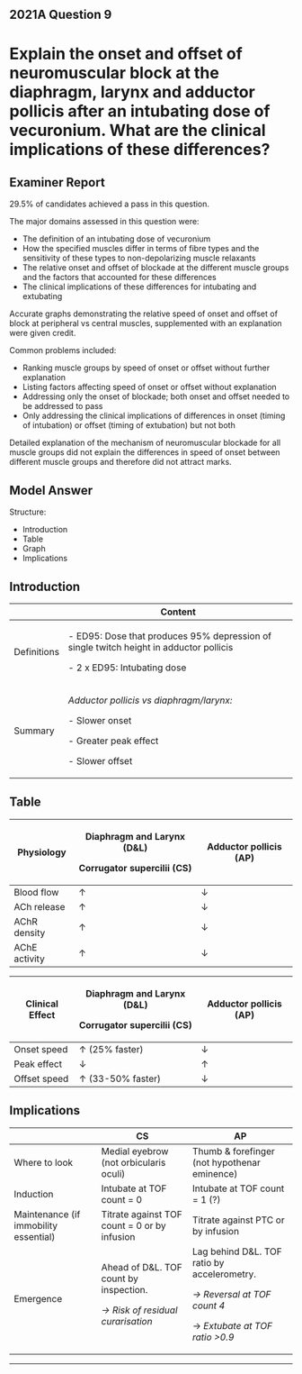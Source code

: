 ## 2021A Question 9
# Explain the onset and offset of neuromuscular block at the diaphragm, larynx and adductor pollicis after an intubating dose of vecuronium. What are the clinical implications of these differences?


## Examiner Report
29.5% of candidates achieved a pass in this question.


The major domains assessed in this question were:

* The definition of an intubating dose of vecuronium
* How the specified muscles differ in terms of fibre types and the sensitivity of these types to non-depolarizing muscle relaxants
* The relative onset and offset of blockade at the different muscle groups and the factors that accounted for these differences
* The clinical implications of these differences for intubating and extubating


Accurate graphs demonstrating the relative speed of onset and offset of block at peripheral vs central muscles, supplemented with an explanation were given credit.


Common problems included:

* Ranking muscle groups by speed of onset or offset without further explanation
* Listing factors affecting speed of onset or offset without explanation
* Addressing only the onset of blockade; both onset and offset needed to be addressed to pass
* Only addressing the clinical implications of differences in onset (timing of intubation) or offset (timing of extubation) but not both


Detailed explanation of the mechanism of neuromuscular blockade for all muscle groups did not explain the differences in speed of onset between different muscle groups and therefore did not attract marks.

## Model Answer
Structure:

- Introduction
- Table
- Graph
- Implications


## Introduction

||Content|
| -- | -- |
|Definitions|<p>- ED95: Dose that produces 95% depression of single twitch height in adductor pollicis</p><p>- 2 x ED95: Intubating dose</p>|
|Summary|<p>*Adductor pollicis vs diaphragm/larynx:*</p><p>- Slower onset</p><p>- Greater peak effect</p><p>- Slower offset</p>|

## Table

|Physiology|<p>Diaphragm and Larynx (D&L)</p><p>Corrugator supercilii (CS)</p>|Adductor pollicis (AP)|
| -- | -- | -- |
|Blood flow|↑ |↓ |
|ACh release|↑ |↓ |
|AChR density|↑ |↓ |
|AChE activity|↑ |↓ |


|Clinical Effect|<p>Diaphragm and Larynx (D&L)</p><p>Corrugator supercilii (CS)</p>|Adductor pollicis (AP)|
| -- | -- | -- |
|Onset speed|↑ (25% faster)|↓ |
|Peak effect|↓ |↑ |
|Offset speed|↑ (33-50% faster)|↓ |


## Implications

||CS|AP|
| -- | -- | -- |
|Where to look|Medial eyebrow (not orbicularis oculi)|Thumb & forefinger (not hypothenar eminence)|
|Induction|Intubate at TOF count = 0|Intubate at TOF count = 1 (?)|
|Maintenance (if immobility essential)|Titrate against TOF count = 0 or by infusion|Titrate against PTC or by infusion|
|Emergence|Ahead of D&L. TOF count by inspection.<p>*→ Risk of residual curarisation*</p>|Lag behind D&L. TOF ratio by accelerometry.<p>*→ Reversal at TOF count 4*</p><p>→ *Extubate at TOF ratio >0.9*</p>|




--- 

 